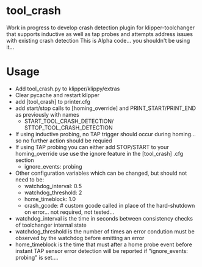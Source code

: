 # tool_crash

Work in progress to develop crash detection plugin for klipper-toolchanger that supports inductive as well as tap probes and attempts address issues with existing crash detection
This is Alpha code... you shouldn't be using it... 

# Usage
- Add tool_crash.py to klipper/klippy/extras
- Clear pycache and restart klipper
- add [tool_crash] to printer.cfg
- add start/stop calls to [homing_override] and PRINT_START/PRINT_END as previously with names
  - START_TOOL_CRASH_DETECTION/ STTOP_TOOL_CRASH_DETECTION
- If using inductive probing, no TAP trigger should occur during homing... so no further action should be requied
- If using TAP probing you can either add STOP/START to your homing_override use use the ignore feature in the [tool_crash] .cfg section
  - ignore_events: probing
- Other configuration variables which can be changed, but should not need to be:
  - watchdog_interval: 0.5
  - watchdog_threshold: 2
  - home_timeblock: 1.0
  - crash_gcode: \# custom gcode called in place of the hard-shutdown on error... not required, not tested...
- watchdog_interval is the time in seconds between consistency checks of toolchanger internal state
- watchdog_threshold is the number of times an error condution must be observed by the watchdog before emitting an error
- home_timeblock is the time that must after a home probe event before instant TAP sensor error detection will be reported if "ignore_events: probing" is set.... 
